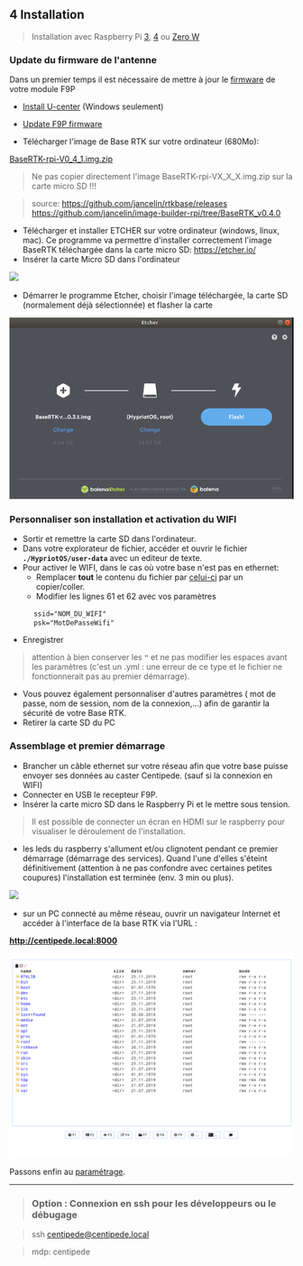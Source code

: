 
## 4 Installation

> Installation avec Raspberry Pi [3](https://www.kubii.fr/les-cartes-raspberry-pi/2119-raspberry-pi-3-modele-b-1-gb-kubii-713179640259.html), [4](https://www.kubii.fr/les-cartes-raspberry-pi/2770-nouveau-raspberry-pi-4-modele-b-1gb-kubii-0765756931168.html) ou [Zero W](https://www.kubii.fr/les-cartes-raspberry-pi/1851-raspberry-pi-zero-w-kubii-3272496006997.html)

### Update du firmware de l'antenne

Dans un premier temps il est nécessaire de mettre à jour le [firmware](https://fr.wikipedia.org/wiki/Firmware) de votre module F9P

* [Install U-center](https://www.u-blox.com/en/product/u-center) (Windows seulement)

* [Update F9P firmware](https://drotek.gitbook.io/rtk-f9p-positioning-solutions/tutorials/updating-zed-f9p-firmware)

* Télécharger l'image de Base RTK sur votre ordinateur (680Mo):

 [BaseRTK-rpi-V0_4_1.img.zip](https://github.com/jancelin/rtkbase/releases/download/BaseRTK-rpi-V0.4/BaseRTK-rpi-V0_4_1.img.zip)


> Ne pas copier directement l'image BaseRTK-rpi-VX_X_X.img.zip sur la carte micro SD !!!

> source:
> https://github.com/jancelin/rtkbase/releases
> https://github.com/jancelin/image-builder-rpi/tree/BaseRTK_v0.4.0

* Télécharger et installer ETCHER sur votre ordinateur (windows, linux, mac). Ce programme va permettre d'installer correctement l'image BaseRTK téléchargée dans la carte micro SD: https://etcher.io/
* Insérer la carte Micro SD dans l'ordinateur 

![](https://encrypted-tbn0.gstatic.com/images?q=tbn:ANd9GcRrqS8MhQYdjrRmaYZS-RCtgLIrhB8gdLaxUmAfey96t6YpopQr)

* Démarrer le programme Etcher, choisir l'image téléchargée, la carte SD (normalement déjà sélectionnée) et flasher la carte

![etcher](./images/install/etcher.png)


### Personnaliser son installation et activation du WIFI

* Sortir et remettre la carte SD dans l'ordinateur.
* Dans votre explorateur de fichier, accéder et ouvrir le fichier **```./HypriotOS/user-data```** avec un editeur de texte.
* Pour activer le WIFI, dans le cas où votre base n'est pas en ethernet:
   * Remplacer **tout** le contenu du fichier par [celui-ci](https://raw.githubusercontent.com/jancelin/rtkbase/0.3.1/install/wifi-user-data.yml) par un copier/coller.
   * Modifier les lignes 61 et 62 avec vos paramètres

```
      ssid="NOM_DU_WIFI"
      psk="MotDePasseWifi"
```
   * Enregistrer
> attention à bien conserver les **```"```** et ne pas modifier les espaces avant les paramètres (c'est un .yml : une erreur de ce type et le fichier ne fonctionnerait pas au premier démarrage).
* Vous pouvez également personnaliser d'autres paramètres ( mot de passe, nom de session, nom de la connexion,...) afin de garantir la sécurité de votre Base RTK.
* Retirer la carte SD du PC

### Assemblage et premier démarrage

* Brancher un câble ethernet sur votre réseau afin que votre base puisse envoyer ses données au caster Centipede. (sauf si la connexion en WIFI)
* Connecter en USB le recepteur F9P.
* Insérer la carte micro SD dans le Raspberry Pi et le mettre sous tension. 
> Il est possible de connecter un écran en HDMI sur le raspberry pour visualiser le déroulement de l'installation. 
* les leds du raspberry s'allument et/ou clignotent pendant ce premier démarrage (démarrage des services).
Quand l'une d'elles s'éteint définitivement (attention à ne pas confondre avec certaines petites coupures) l'installation est terminée (env. 3 min ou plus).

![](https://projects-static.raspberrypi.org/projects/raspberry-pi-setting-up/3addc4ca2ca0b7c999bdb03a46801a729614b235/en/images/pi-plug-in.gif)

* sur un PC connecté au même réseau, ouvrir un navigateur Internet et accéder à l'interface de la base RTK via l'URL :

 **http://centipede.local:8000**

![cmd_racine](./images/param/cmd_racine.png)

Passons enfin au [paramétrage](./5_Param%C3%A9trage).

---------------------------------------------------------------------------------------------------

> ### Option : Connexion en ssh pour les développeurs ou le débugage

> ssh centipede@centipede.local

> mdp: centipede

